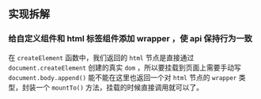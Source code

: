 ## 实现拆解

### 给自定义组件和 html 标签组件添加 wrapper ，使 api 保持行为一致

在 `createElement` 函数中，我们返回的 `html` 节点是直接通过 `document.createElement` 创建的真实 `dom` ，所以要挂载到页面上需要手动写 `document.body.append()` 能不能在这里也返回一个对 `html` 节点的 `wrapper` 类型，封装一个 `mountTo()` 方法，挂载的时候直接调用就可以了。